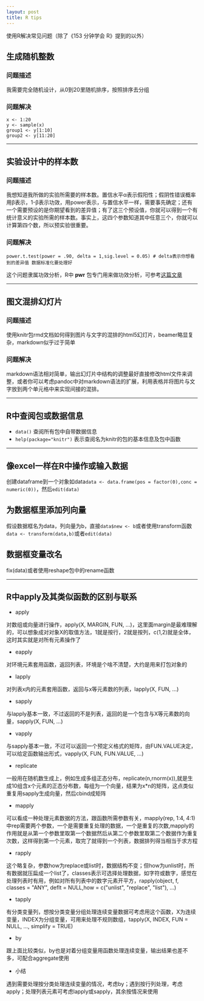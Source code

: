 ```yaml
---
layout: post
title: R tips
---
```


使用R解决常见问题（除了《153 分钟学会 R》提到的以外）

## 生成随机整数

### 问题描述

我需要完全随机设计，从0到20里随机排序，按照排序去分组

### 问题解决

```{r}
x <- 1:20
y <- sample(x)
group1 <- y[1:10]
group2 <- y[11:20]
```

----

## 实验设计中的样本数

### 问题描述

我想知道我所做的实验所需要的样本数。置信水平α表示假阳性；假阴性错误概率用β表示，1-β表示功效，用power表示，与置信水平一样，需要事先确定；还有一个需要预设的是你期望看到的差异值；有了这三个预设值，你就可以得到一个有统计意义的实验所需的样本数。事实上，这四个参数知道其中任意三个，你就可以计算第四个数，所以预实验很重要。

### 问题解决

```{r}
power.t.test(power = .90, delta = 1,sig.level = 0.05) # delta表示你想看到的差异值 数据标准化要处理好
```

这个问题隶属功效分析，R中 **pwr** 包专门用来做功效分析，可参考[这篇文章](http://www.statmethods.net/stats/power.html)

----

## 图文混排幻灯片

### 问题描述

使用knitr包rmd文档如何得到图片与文字的混排的html5幻灯片，beamer略显复杂，markdown似乎过于简单

### 问题解决

markdown语法相对简单，输出幻灯片中结构的调整最好直接修改html文件来调整，或者你可以考虑pandoc中对markdown语法的扩展，利用表格并将图片与文字放到两个单元格中来实现间接的混排。

----

## R中查阅包或数据信息

- `data()` 查阅所有包中自带数据信息
- `help(package="knitr")` 表示查阅名为knitr的包的基本信息及包中函数

----

## 像excel一样在R中操作或输入数据

创建dataframe到一个对象如data`data <- data.frame(pos = factor(0),conc = numeric(0))`，然后`edit(data)`

## 为数据框里添加列向量

假设数据框名为data，列向量为b，直接`data$new <- b`或者使用transform函数`data <- transform(data,b)`或者`edit(data)`

## 数据框变量改名

fix(data)或者使用reshape包中的rename函数

----

## R中apply及其类似函数的区别与联系

- apply

对数组或向量进行操作，apply(X, MARGIN, FUN, ...)，这里面margin是最难理解的，可以想象成对对象X的取值方法，1就是按行，2就是按列，c(1,2)就是全体，这时其实就是对所有元素操作了
- eapply

对环境元素套用函数，返回列表，环境是个啥不清楚，大约是用来打包对象的

- lapply

对列表x内的元素套用函数，返回与x等元素数的列表，lapply(X, FUN, ...)

- sapply

与lapply基本一致，不过返回的不是列表，返回的是一个包含与X等元素数的向量，sapply(X, FUN, ...)

- vapply

与sapply基本一致，不过可以返回一个预定义格式的矩阵，由FUN.VALUE决定，可以给定函数输出形式，vapply(X, FUN, FUN.VALUE, ...)

- replicate

一般用在随机数生成上，例如生成多组正态分布，replicate(n,rnorm(x)),就是生成10组含x个元素的正态分布数，每组为一个向量，结果为x*n的矩阵，这点类似重复用sapply生成向量，然后cbind成矩阵

- mapply

可以看成一种处理元素数据的方法，跟函数所需参数有关，mapply(rep, 1:4, 4:1)中rep需要两个参数，一个是需要重复处理的数据，一个是重复的次数,mapply的作用就是从第一个参数里取第一个数据然后从第二个参数里取第二个数据作为重复次数，这样得到第一个元素，取完了就得到一个列表，数据排列得当相当于求方程

- rapply

这个略复杂，参数how为replace或list时，数据结构不变；但how为unlist时，所有数据就压扁成一个list了，classes表示可选择处理数据，如字符或数字，感觉在处理列表时有用，例如对所有列表中的数字元素开平方，rapply(object, f, classes = "ANY", deflt = NULL,how = c("unlist", "replace", "list"), ...)

- tapply

有分类变量列，想按分类变量分组处理连续变量数据可考虑用这个函数，X为连续变量，INDEX为分组变量，可用来处理不规则数组，tapply(X, INDEX, FUN = NULL, …, simplify = TRUE)

- by

跟上面比较类似，by也是对着分组变量用函数处理连续变量，输出结果也差不多，可配合aggregate使用

- 小结

遇到需要处理按分类处理连续变量的情况，考虑by；遇到按行列处理，考虑apply；处理列表元素可考虑lapply或sapply，其余按情况来使用